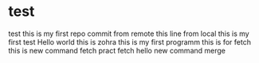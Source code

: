 # test
test
this is my first repo commit from remote
this line from local
this is my first test 
Hello world this is zohra
this is my first programm 
this is for fetch
this is new command fetch pract
fetch
hello 
new command merge
